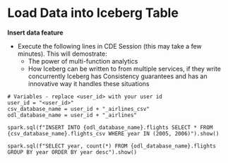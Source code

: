 # Load Data into Iceberg Table

**Insert data feature**

- Execute the following lines in CDE Session (this may take a few minutes).  This will demostrate:
   - The power of multi-function analytics
   - How Iceberg can be written to from multiple services, if they write concurrently Iceberg has Consistency guarantees and has an innovative way it handles these situations

```
# Variables - replace <user_id> with your user id
user_id = "<user_id>"
csv_database_name = user_id + "_airlines_csv"
odl_database_name = user_id + "_airlines"

spark.sql(f"INSERT INTO {odl_database_name}.flights SELECT * FROM {csv_database_name}.flights_csv WHERE year IN (2005, 2006)").show()

spark.sql(f"SELECT year, count(*) FROM {odl_database_name}.flights GROUP BY year ORDER BY year desc").show()

```

